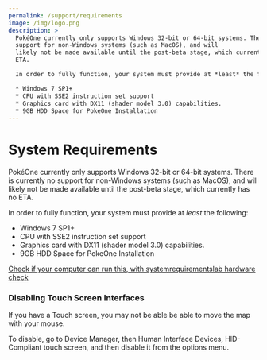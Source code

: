 ```yaml
---
permalink: /support/requirements
image: /img/logo.png
description: >
  PokéOne currently only supports Windows 32-bit or 64-bit systems. There is currently no
  support for non-Windows systems (such as MacOS), and will
  likely not be made available until the post-beta stage, which currently has no
  ETA.

  In order to fully function, your system must provide at *least* the following:

  * Windows 7 SP1+
  * CPU with SSE2 instruction set support
  * Graphics card with DX11 (shader model 3.0) capabilities.
  * 9GB HDD Space for PokeOne Installation
---
```


# System Requirements

PokéOne currently only supports Windows 32-bit or 64-bit systems. There is currently no
  support for non-Windows systems (such as MacOS), and will
  likely not be made available until the post-beta stage, which currently has no
  ETA.

In order to fully function, your system must provide at *least* the following:

* Windows 7 SP1+
* CPU with SSE2 instruction set support
* Graphics card with DX11 (shader model 3.0) capabilities.
* 9GB HDD Space for PokeOne Installation


[Check if your computer can run this, with systemrequirementslab hardware check](https://systemrequirementslab.com/cyri/requirements/poke-one/18131)

### Disabling Touch Screen Interfaces

If you have a Touch screen, you may not be able  be able to move the map with
your mouse.

To disable, go to Device Manager, then Human Interface Devices, HID-Compliant
touch screen, and then disable it from the options menu.
